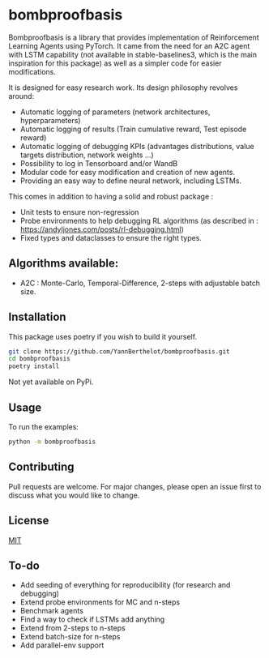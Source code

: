 # bombproofbasis

Bombproofbasis is a library that provides implementation of Reinforcement Learning Agents using PyTorch. It came from the need for an A2C agent with LSTM capability (not available in stable-baselines3, which is the main inspiration for this package) as well as a simpler code for easier modifications.

It is designed for easy research work. Its design philosophy revolves around:

- Automatic logging of parameters (network architectures, hyperparameters)
- Automatic logging of results (Train cumulative reward, Test episode reward)
- Automatic logging of debugging KPIs (advantages distributions, value targets distribution, network weights ...)
- Possibility to log in Tensorboard and/or WandB
- Modular code for easy modification and creation of new agents.
- Providing an easy way to define neural network, including LSTMs.

This comes in addition to having a solid and robust package :

- Unit tests to ensure non-regression
- Probe environments to help debugging RL algorithms (as described in : https://andyljones.com/posts/rl-debugging.html)
- Fixed types and dataclasses to ensure the right types.

## Algorithms available:

- A2C : Monte-Carlo, Temporal-Difference, 2-steps with adjustable batch size.

## Installation

This package uses poetry if you wish to build it yourself.

```bash
git clone https://github.com/YannBerthelot/bombproofbasis.git
cd bombproofbasis
poetry install
```

Not yet available on PyPi.

## Usage

To run the examples:

```bash
python -m bombproofbasis
```

## Contributing

Pull requests are welcome. For major changes, please open an issue first to discuss what you would like to change.

## License

[MIT](https://choosealicense.com/licenses/mit/)

## To-do

- Add seeding of everything for reproducibility (for research and debugging)
- Extend probe environments for MC and n-steps
- Benchmark agents
- Find a way to check if LSTMs add anything
- Extend from 2-steps to n-steps
- Extend batch-size for n-steps
- Add parallel-env support
